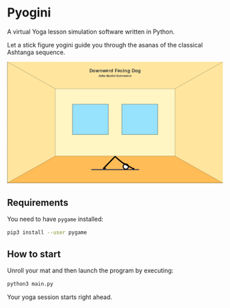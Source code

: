 # Pyogini

A virtual Yoga lesson simulation software written in Python.

Let a stick figure yogini guide you through the asanas of the classical Ashtanga sequence.

![Screenshot of the application](sample.png)

## Requirements

You need to have `pygame` installed:

```bash
pip3 install --user pygame
```

## How to start

Unroll your mat and then launch the program by executing:

```bash
python3 main.py
```

Your yoga session starts right ahead.

